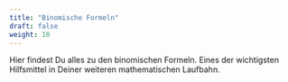 ```yaml
---
title: "Binomische Formeln"
draft: false
weight: 10
---
```


Hier findest Du alles zu den binomischen Formeln. Eines der wichtigsten Hilfsmittel in Deiner weiteren mathematischen Laufbahn.
